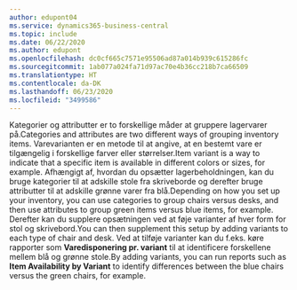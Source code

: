 ```yaml
---
author: edupont04
ms.service: dynamics365-business-central
ms.topic: include
ms.date: 06/22/2020
ms.author: edupont
ms.openlocfilehash: dc0cf665c7571e95506ad87a014b939c615286fc
ms.sourcegitcommit: 1ab077a024fa71d97ac70e4b36cc218b7ca66509
ms.translationtype: HT
ms.contentlocale: da-DK
ms.lasthandoff: 06/23/2020
ms.locfileid: "3499586"
---
```

<span data-ttu-id="53ef7-101">Kategorier og attributter er to forskellige måder at gruppere lagervarer på.</span><span class="sxs-lookup"><span data-stu-id="53ef7-101">Categories and attributes are two different ways of grouping inventory items.</span></span> <span data-ttu-id="53ef7-102">Varevarianten er en metode til at angive, at en bestemt vare er tilgængelig i forskellige farver eller størrelser.</span><span class="sxs-lookup"><span data-stu-id="53ef7-102">Item variant is a way to indicate that a specific item is available in different colors or sizes, for example.</span></span> <span data-ttu-id="53ef7-103">Afhængigt af, hvordan du opsætter lagerbeholdningen, kan du bruge kategorier til at adskille stole fra skriveborde og derefter bruge attributter til at adskille grønne varer fra blå.</span><span class="sxs-lookup"><span data-stu-id="53ef7-103">Depending on how you set up your inventory, you can use categories to group chairs versus desks, and then use attributes to group green items versus blue items, for example.</span></span> <span data-ttu-id="53ef7-104">Derefter kan du supplere opsætningen ved at føje varianter af hver form for stol og skrivebord.</span><span class="sxs-lookup"><span data-stu-id="53ef7-104">You can then supplement this setup by adding variants to each type of chair and desk.</span></span> <span data-ttu-id="53ef7-105">Ved at tilføje varianter kan du f.eks. køre rapporter som **Varedisponering pr. variant** til at identificere forskellene mellem blå og grønne stole.</span><span class="sxs-lookup"><span data-stu-id="53ef7-105">By adding variants, you can run reports such as **Item Availability by Variant** to identify differences between the blue chairs versus the green chairs, for example.</span></span>
